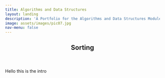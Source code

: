 ```yaml
---
title: Algorithms and Data Structures
layout: landing
description: 'A Portfolio for the Algorithms and Data Structures Module'
image: assets/images/pic07.jpg
nav-menu: false
---
```


<script src="https://cdn.jsdelivr.net/npm/p5@1.7.0/lib/p5.js"></script>

<div id="main">

<section id="sorting">
<div class="inner">
<header class="major">
<h2>Sorting</h2>
</header>
<p>
Hello this is the intro
</p>
</div>  
</section>

<!-- Example -->
<!-- https://www.toptal.com/developers/sorting-algorithms -->

<section id="two" class="spotlights">
	<section style="flex-direction: row-reverse;">
		<!-- <a href="generic.html" class="image"> -->
        <script src="{% link assets/js/algodat/selectionSort.js %}">
        </script>
        <!-- <div id="canvas-container"> -->
        <div class ="content" style="width: 40%;">
			<div style="position: relative; width: 100%; height: 100%">
			<div id="canvas-selection-sort" class="inner" style="position: relative; height: 100%" data-position="center center"></div>
			<div id="button-container-selection-sort" style="top: 0;width: 100%; height: 100%; position: absolute; display: flex; align-items: center; justify-content: center"></div>
			</div>
        </div>
        <!-- </div> -->
			<!-- <img src="{% link assets/images/pic08.jpg %}" alt="" data-position="center center" /> -->
		<!-- </a> -->
		<div class="content">
			<div class="inner">
				<header class="major">
					<h3>Selection Sort</h3>
				</header>
				<p>Selection sort is.. lorem ipsum dolor sit ametSelection sort is.. lorem ipsum dolor sit ametSelection sort is.. lorem ipsum dolor sit ametSelection sort is.. lorem ipsum dolor sit ametSelection sort is.. lorem ipsum dolor sit ametSelection sort is.. lorem ipsum dolor sit ametSelection sort is.. lorem ipsum dolor sit ametSelection sort is.. lorem ipsum dolor sit ametSelection sort is.. lorem ipsum dolor sit ametSelection sort is.. lorem ipsum dolor sit ametSelection sort is.. lorem ipsum dolor sit ametSelection sort is.. lorem ipsum dolor sit amet</p>
			</div>
		</div>
	</section>
	<section style="flex-direction: row-reverse;">
		<!-- <a href="generic.html" class="image"> -->
        <script src="{% link assets/js/algodat/insertionSort.js %}">
        </script>
        <!-- <div id="canvas-container"> -->
        <div class ="content" style="width: 40%;">
			<div style="position: relative; width: 100%; height: 100%">
			<div id="canvas-selection-sort" class="inner" style="position: relative; height: 100%" data-position="center center"></div>
			<div id="button-container" style="top: 0;width: 100%; height: 100%; position: absolute; display: flex; align-items: center; justify-content: center"></div>
			</div>
        </div>
        <!-- </div> -->
			<!-- <img src="{% link assets/images/pic08.jpg %}" alt="" data-position="center center" /> -->
		<!-- </a> -->
		<div class="content">
			<div class="inner">
				<header class="major">
					<h3>Insertion Sort</h3>
				</header>
				<p>Selection sort is.. lorem ipsum dolor sit ametSelection sort is.. lorem ipsum dolor sit ametSelection sort is.. lorem ipsum dolor sit ametSelection sort is.. lorem ipsum dolor sit ametSelection sort is.. lorem ipsum dolor sit ametSelection sort is.. lorem ipsum dolor sit ametSelection sort is.. lorem ipsum dolor sit ametSelection sort is.. lorem ipsum dolor sit ametSelection sort is.. lorem ipsum dolor sit ametSelection sort is.. lorem ipsum dolor sit ametSelection sort is.. lorem ipsum dolor sit ametSelection sort is.. lorem ipsum dolor sit amet</p>
			</div>
		</div>
	</section>
</section>


<p></p>




</div>